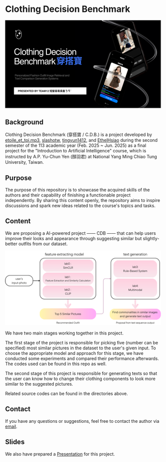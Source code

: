 # Clothing Decision Benchmark

![](./static/splash.png)
## Background

Clothing Decision Benchmark (穿搭寶 / C.D.B.) is a project developed by [etoile_et_toi.mp3](https://github.com/etoile-et-toi-mp3), [slashotw](https://github.com/slashotw), [tingyun1412](https://github.com/tingyun1412), and [EthelHsiao](https://github.com/EthelHsiao) during the second semester of the 113 academic year (Feb. 2025 ~ Jun. 2025) as a final project for the "Introduction to Artificial Intelligence" course, which is instructed by A.P. Yu-Chun Yen (顏羽君) at National Yang Ming Chiao Tung University, Taiwan.

## Purpose

The purpose of this repository is to showcase the acquired skills of the authors and their capability of finishing a functionable project independently. By sharing this content openly, the repository aims to inspire discussions and spark new ideas related to the course's topics and tasks.

## Content

We are proposing a AI-powered project —— CDB —— that can help users improve their looks and appearance through suggesting similar but slightly-better outfits from our dataset.

![The workflow of this project](./figures/workflow.png)

We have two main stages working together in this project.

The first stage of the project is responsible for picking five (number can be specified) most similar pictures in the dataset to the user's given input. To choose the appropriate model and approach for this stage, we have conducted some experiments and compared their performance afterwards. The codes used can be found in this repo as well.

The second stage of this project is responsible for generating texts so that the user can know how to change their clothing 
components to look more similar to the suggested pictures.

Related source codes can be found in the directories above.

## Contact

If you have any questions or suggestions, feel free to contact the author via [email](mailto:willyfu0905.cs12@nycu.edu.tw).

## Slides

We also have prepared a [Presentation](https://www.canva.com/design/DAGpRUsVvz4/J7LZmdsA9lcImkqvaCerBg/edit) for this project.
